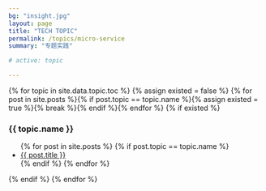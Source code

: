 ```yaml
---
bg: "insight.jpg"
layout: page
title: "TECH TOPIC"
permalink: /topics/micro-service
summary: "专题实践"

# active: topic

---
```


{% for topic in site.data.topic.toc %}
  {% assign existed = false %}
  {% for post in site.posts %}{% if post.topic == topic.name %}{% assign existed = true %}{% break %}{% endif %}{% endfor %}
  {% if existed %}
  <h3>{{ topic.name }}</h3>
  <ul class="categories">
    {% for post in site.posts %}
      {% if post.topic == topic.name %}
        <li>
        <a href="{{ post.url }}">{{ post.title }}</a>
        </li>
      {% endif %}
    {% endfor %}
  </ul>
  {% endif %}
{% endfor %}
